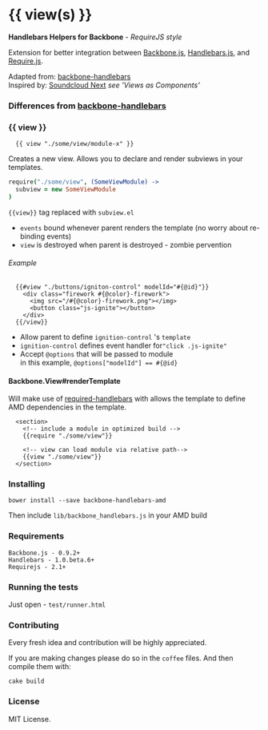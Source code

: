 {{ view(s) }}
===================
**Handlebars Helpers for Backbone** - _RequireJS style_

Extension for better integration between [Backbone.js](http://documentcloud.github.com/backbone/), [Handlebars.js](http://handlebarsjs.com/), and [Require.js](http://requirejs.org).

Adapted from: [backbone-handlebars](https://github.com/RStankov/backbone-handlebars)   
Inspired by: [Soundcloud Next](http://backstage.soundcloud.com/2012/06/building-the-next-soundcloud/) *see 'Views as Components'*

### Differences from [backbone-handlebars](https://github.com/RStankov/backbone-handlebars)

### {{ view }}

```
  {{ view "./some/view/module-x" }}
```

Creates a new view. Allows you to declare and render subviews in your templates.

```coffeescript
require("./some/view", (SomeViewModule) ->
  subview = new SomeViewModule
)
```

`{{view}}` tag replaced with `subview.el`

- `events` bound whenever parent renders the template (no worry about re-binding events)
- `view` is destroyed when parent is destroyed - zombie pervention


###### Example

```
  {{#view "./buttons/igniton-control" modelId="#{@id}"}}
    <div class="firework #{@color}-firework">
      <img src="/#{@color}-firework.png"></img>
      <button class="js-ignite"></button>
    </div>
  {{/view}}
```

  - Allow parent to define `ignition-control` 's `template`
  - `ignition-control` defines event handler for`"click .js-ignite"`
  - Accept `@options` that will be passed to module   
      in this example, `@options["modelId"] == #{@id}`

#### Backbone.View#renderTemplate

Will make use of [required-handlebars]() with allows the template to define AMD dependencies in the template. 

```
  <section>
    <!-- include a module in optimized build -->
    {{require "./some/view"}}

    <!-- view can load module via relative path-->
    {{view "./some/view"}} 
  </section>

```

### Installing


`bower install --save backbone-handlebars-amd`

Then include `lib/backbone_handlebars.js` in your AMD build

### Requirements

```
Backbone.js - 0.9.2+
Handlebars - 1.0.beta.6+
Requirejs - 2.1+
```

### Running the tests

Just open - ```test/runner.html```

### Contributing

Every fresh idea and contribution will be highly appreciated.

If you are making changes please do so in the ```coffee``` files. And then compile them with:

```
cake build
```

### License

MIT License.

